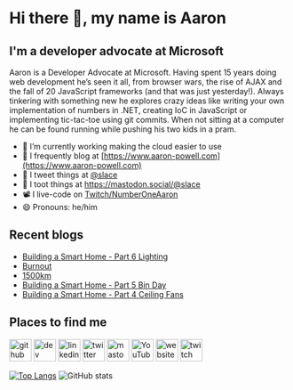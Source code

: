 # Hi there 👋, my name is Aaron

## I'm a developer advocate at Microsoft

Aaron is a Developer Advocate at Microsoft. Having spent 15 years doing web development he’s seen it all, from browser wars, the rise of AJAX and the fall of 20 JavaScript frameworks (and that was just yesterday!). Always tinkering with something new he explores crazy ideas like writing your own implementation of numbers in .NET, creating IoC in JavaScript or implementing tic-tac-toe using git commits. When not sitting at a computer he can be found running while pushing his two kids in a pram.

- 🔭 I’m currently working making the cloud easier to use
- 📄 I frequently blog at [https://www.aaron-powell.com](https://www.aaron-powell.com)
- 📣 I tweet things at [@slace](https://twitter.com/slace)
- 📣 I toot things at <a rel="me" href="https://mastodon.social/@slace">https://mastodon.social/@slace</a>
- 📽 I live-code on [Twitch/NumberOneAaron](https://www.twitch.tv/numberoneaaron)
- 😄 Pronouns: he/him

## Recent blogs

<!--START_SECTION:posts-->
* [Building a Smart Home - Part 6 Lighting](https:&#x2F;&#x2F;www.aaron-powell.com&#x2F;posts&#x2F;2023-01-05-building-a-smart-home---part-6-lighting&#x2F;)
* [Burnout](https:&#x2F;&#x2F;www.aaron-powell.com&#x2F;posts&#x2F;2023-01-03-burnout&#x2F;)
* [1500km](https:&#x2F;&#x2F;www.aaron-powell.com&#x2F;posts&#x2F;2023-01-02-1500km&#x2F;)
* [Building a Smart Home - Part 5 Bin Day](https:&#x2F;&#x2F;www.aaron-powell.com&#x2F;posts&#x2F;2022-11-07-building-a-smart-home---part-5-bin-day&#x2F;)
* [Building a Smart Home - Part 4 Ceiling Fans](https:&#x2F;&#x2F;www.aaron-powell.com&#x2F;posts&#x2F;2022-10-24-building-a-smart-home-part-4-ceiling-fans&#x2F;)
<!--END_SECTION:posts-->

## Places to find me

[<img src='https://cdn.jsdelivr.net/npm/simple-icons@3.0.1/icons/github.svg' alt='github' height='40'>](https://github.com/aaronpowell) [<img src='https://cdn.jsdelivr.net/npm/simple-icons@3.0.1/icons/dev-dot-to.svg' alt='dev' height='40'>](https://dev.to/aaronpowell) [<img src='https://cdn.jsdelivr.net/npm/simple-icons@3.0.1/icons/linkedin.svg' alt='linkedin' height='40'>](https://www.linkedin.com/in/aaron-powell-66038631/) [<img src='https://cdn.jsdelivr.net/npm/simple-icons@3.0.1/icons/twitter.svg' alt='twitter' height='40'>](https://twitter.com/slace) <a rel="me" href="https://mastodon.social/@slace"><img src='https://cdn.jsdelivr.net/npm/simple-icons@3.0.1/icons/mastodon.svg' alt='mastodon' height='40'></a> [<img src='https://cdn.jsdelivr.net/npm/simple-icons@3.0.1/icons/youtube.svg' alt='YouTube' height='40'>](https://www.youtube.com/channel/aaronpowelldev) [<img src='https://cdn.jsdelivr.net/npm/simple-icons@3.0.1/icons/icloud.svg' alt='website' height='40'>](https://www.aaron-powell.com) [<img src='https://cdn.jsdelivr.net/npm/simple-icons@3.0.1/icons/twitch.svg' alt='twitch' height='40'>](https://www.twitch.tv/numberoneaaron)

[![Top Langs](https://github-readme-stats.vercel.app/api/top-langs/?username=aaronpowell)](https://github.com/anuraghazra/github-readme-stats) ![GitHub stats](https://github-readme-stats.vercel.app/api?username=aaronpowell&show_icons=true)
